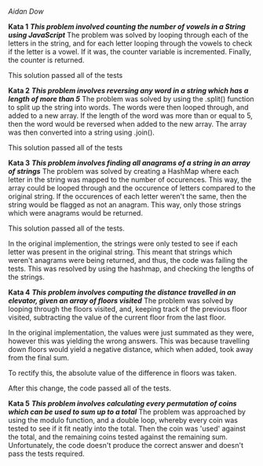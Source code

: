 *Aidan Dow*

**Kata 1**
***This problem involved counting the number of vowels in a String using JavaScript***
The problem was solved by looping through each of the letters in the string, and for each letter looping through the vowels to check if the letter is a vowel. If it was, the counter variable is incremented. Finally, the counter is returned. 

This solution passed all of the tests



**Kata 2**
***This problem involves reversing any word in a string which has a length of more than 5***
The problem was solved by using the .split() function to split up the string into words. The words were then looped through, and added to a new array. If the length of the word was more than or equal to 5, then the word would be reversed when added to the new array. The array was then converted into a string using .join().

This solution passed all of the tests


**Kata 3**
***This problem involves finding all anagrams of a string in an array of strings***
The problem was solved by creating a HashMap where each letter in the string was mapped to the number of occurences. This way, the array could be looped through and the occurence of letters compared to the original string. If the occurences of each letter weren't the same, then the string would be flagged as not an anagram. This way, only those strings which were anagrams would be returned.

This solution passed all of the tests.

In the original implemention, the strings were only tested to see if each letter was present in the original string. This meant that strings which weren't anagrams were being returned, and thus, the code was failing the tests. This was resolved by using the hashmap, and checking the lengths of the strings.


**Kata 4**
***This problem involves computing the distance travelled in an elevator, given an array of floors visited***
The problem was solved by looping through the floors visited, and, keeping track of the previous floor visited, subtracting the value of the current floor from the last floor.

In the original implementation, the values were just summated as they were, however this was yielding the wrong answers. This was because travelling down floors would yield a negative distance, which when added, took away from the final sum. 

To rectify this, the absolute value of the difference in floors was taken.

After this change, the code passed all of the tests.



**Kata 5**
***This problem involves calculating every permutation of coins which can be used to sum up to a total***
The problem was approached by using the modulo function, and a double loop, whereby every coin was tested to see if it fit neatly into the total. Then the coin was 'used' against the total, and the remaining coins tested against the remaining sum. Unfortunately, the code doesn't produce the correct answer and doesn't pass the tests required.
